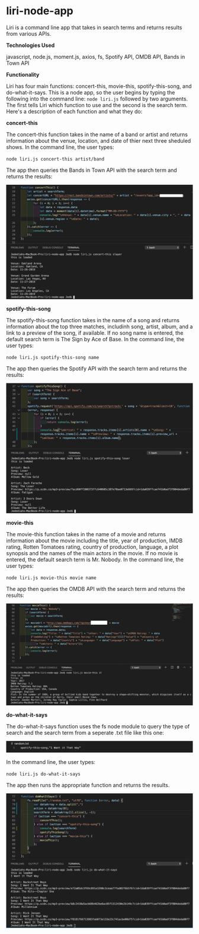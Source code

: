 # liri-node-app

Liri is a command line app that takes in search terms and returns results from various APIs.

**Technologies Used**

javascript, node.js, moment.js, axios, fs, Spotify API, OMDB API, Bands in Town API

**Functionality**

Liri has four main functions: concert-this, movie-this, spotify-this-song, and do-what-it-says. This is a node app, so the user begins by typing the following into the command line: `node liri.js` followed by two arguments. The first tells Liri which function to use and the second is the search term. Here's a description of each function and what they do:

**concert-this**

The concert-this function takes in the name of a band or artist and returns information about the venue, location, and date of thier next three sheduled shows. In the command line, the user types:

`node liri.js concert-this artist/band`

The app then queries the Bands in Town API with the search term and returns the results:

![concert-this code](concert-this.png)


**spotify-this-song**

The spotify-this-song function takes in the name of a song and returns information about the top three matches, includinh song, artist, album, and a link to a preview of the song, if available. If no song name is entered, the default search term is The Sign by Ace of Base. In the command line, the user types:

`node liri.js spotify-this-song name`

The app then queries the Spotify API with the search term and returns the results:

![spotify-this-song code](spotify-this-song.png)


**movie-this**

The movie-this function takes in the name of a movie and returns information about the movie including the title, year of production, IMDB rating, Rotten Tomatoes rating, country of production, language, a plot synopsis and the names of the main actors in the movie. If no movie is entered, the default search term is Mr. Nobody. In the command line, the user types: 

`node liri.js movie-this movie name`

The app then queries the OMDB API with the search term and returns the results:

![movie-this code](movie-this.png)


**do-what-it-says**

The do-what-it-says function uses the fs node module to query the type of search and the search term from a seperate .txt file like this one: 

![text-file code](text-file.png)

In the command line, the user types:  

`node liri.js do-what-it-says`

The app then runs the appropriate function and returns the results.

![do-what-it-says code](do-what-it-says.png)
